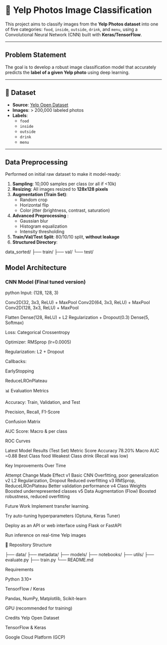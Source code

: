 
# 📸 Yelp Photos Image Classification

This project aims to classify images from the **Yelp Photos dataset** into one of five categories: `food`, `inside`, `outside`, `drink`, and `menu`, using a Convolutional Neural Network (CNN) built with **Keras/TensorFlow**.

---

## Problem Statement

The goal is to develop a robust image classification model that accurately predicts the **label of a given Yelp photo** using deep learning.

---

## 📂 Dataset

- **Source**: [Yelp Open Dataset](https://www.yelp.com/dataset)
- **Images**: > 200,000 labeled photos
- **Labels**:
  - `food`
  - `inside`
  - `outside`
  - `drink`
  - `menu`

---

## Data Preprocessing

Performed on initial raw dataset to make it model-ready:

1. **Sampling**: 10,000 samples per class (or all if <10k)
2. **Resizing**: All images resized to **128x128 pixels**
3. **Augmentation (Train Set)**:
   - Random crop
   - Horizontal flip
   - Color jitter (brightness, contrast, saturation)
4. **Advanced Preprocessing** :
   - Gaussian blur
   - Histogram equalization
   - Intensity thresholding
5. **Train/Val/Test Split**: 80/10/10 split, **without leakage**
6. **Structured Directory**:



data_sorted/
├── train/
├── val/
└── test/





## Model Architecture

### CNN Model (Final tuned version)

python
Input: (128, 128, 3)

Conv2D(32, 3x3, ReLU) + MaxPool
Conv2D(64, 3x3, ReLU) + MaxPool
Conv2D(128, 3x3, ReLU) + MaxPool

Flatten
Dense(128, ReLU) + L2 Regularization + Dropout(0.3)
Dense(5, Softmax)


Loss: Categorical Crossentropy

Optimizer: RMSprop (lr=0.0005)

Regularization: L2 + Dropout

Callbacks:

EarlyStopping

ReduceLROnPlateau



📊 Evaluation Metrics

Accuracy: Train, Validation, and Test

Precision, Recall, F1-Score

Confusion Matrix

AUC Score: Macro & per class

ROC Curves

Latest Model Results (Test Set)
Metric	Score
Accuracy	78.20%
Macro AUC	~0.88
Best Class	food
Weakest Class	drink (Recall was low)


Key Improvements Over Time

Attempt	Change Made	Effect
v1	Basic CNN	Overfitting, poor generalization
v2	L2 Regularization, Dropout	Reduced overfitting
v3	RMSprop, ReduceLROnPlateau	Better validation performance
v4	Class Weights	Boosted underrepresented classes
v5	Data Augmentation (Flow)	Boosted robustness, reduced overfitting

Future Work
Implement transfer learning.

Try auto-tuning hyperparameters (Optuna, Keras Tuner)

Deploy as an API or web interface using Flask or FastAPI

Run inference on real-time Yelp images

📁 Repository Structure

├── data/
├── metadata/
├── models/
├── notebooks/
├── utils/
├── evaluate.py
├── train.py
└── README.md


Requirements

Python 3.10+

TensorFlow / Keras

Pandas, NumPy, Matplotlib, Scikit-learn

GPU (recommended for training)

Credits
Yelp Open Dataset

TensorFlow & Keras

Google Cloud Platform (GCP)